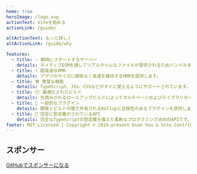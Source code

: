 ```yaml
---
home: true
heroImage: /logo.svg
actionText: Viteを始める
actionLink: /guide/

altActionText: もっと詳しく
altActionLink: /guide/why

features:
  - title: 💡 瞬時にスタートするサーバー
    details: ネイティブESMを通してリアルタイムなファイルが提供されるためバンドルをする必要はありません。
  - title: ⚡️ 超高速なHMR
    details: アプリのサイズに関係なく高速を維持するHMRを提供します。
  - title: 🛠️ 豊富な機能
    details: TypeScript、JSX、CSSなどがすぐに使えるようにサポートされています。
  - title: 📦 最適化されたビルド
    details: 先読みされるロールアップビルドによってマルチページおよびライブラリモードをサポートします。
  - title: 🔩 一般的なプラグイン
    details: 開発とビルドの間で共有されるRollupと互換性のあるプラグインを提供します。
  - title: 🔑 完全に型定義がされているAPI
    details: 完全なTypeScriptの型定義を備えた柔軟なプログラミング志向のAPIです。
footer: MIT Licensed | Copyright © 2019-present Evan You & Vite Contributors
---
```


<div class="frontpage sponsors">
  <h2>スポンサー</h2>
  <a v-for="{ href, src, name } of sponsors" :href="href" target="_blank" rel="noopener" aria-label="sponsor-img">
    <img :src="src" :alt="name">
  </a>
  <br>
  <a href="https://github.com/sponsors/yyx990803" target="_blank" rel="noopener">GitHubでスポンサーになる</a>
</div>

<script setup>
import sponsors from './.vitepress/theme/sponsors.json'
</script>
